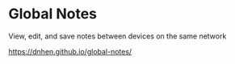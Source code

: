 # Global Notes
View, edit, and save notes between devices on the same network

https://dnhen.github.io/global-notes/
